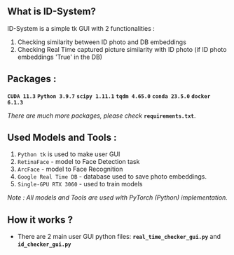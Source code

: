 ## What is ID-System?

ID-System is a simple tk GUI with 2 functionalities : 

 1. Checking similarity between ID photo and DB embeddings
 2. Checking Real Time captured picture similarity with ID photo (if ID photo embeddings 'True' in the DB) 

## Packages :

 **`CUDA 11.3`** **`Python 3.9.7`** **`scipy 1.11.1`** **`tqdm 4.65.0`** **`conda 23.5.0`**   **`docker 6.1.3`**

*There are much more packages, please check* **`requirements.txt`**.



## Used Models and Tools :

 1. `Python tk` is used to make user GUI
 2. `RetinaFace` - model to Face Detection task
 3. `ArcFace` - model to Face Recognition
 4. `Google Real Time DB`  - database used to save photo embeddings. 
 5. `Single-GPU RTX 3060` - used to train models 

*Note : All models and Tools are used with PyTorch (Python) implementation.*



## How it works ?

 - There are 2 main user GUI python files: **`real_time_checker_gui.py`** and **`id_checker_gui.py`**
